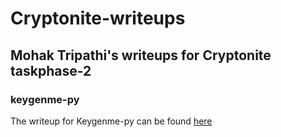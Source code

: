 # Cryptonite-writeups
## Mohak Tripathi's writeups for Cryptonite taskphase-2

### keygenme-py 

The writeup for Keygenme-py can be found [here](https://github.com/Mohak-bit/Cryptonite-writeups/blob/main/Keygenme-writeup.md)
